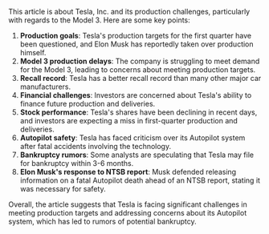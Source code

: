 This article is about Tesla, Inc. and its production challenges, particularly with regards to the Model 3. Here are some key points:

1. **Production goals**: Tesla's production targets for the first quarter have been questioned, and Elon Musk has reportedly taken over production himself.
2. **Model 3 production delays**: The company is struggling to meet demand for the Model 3, leading to concerns about meeting production targets.
3. **Recall record**: Tesla has a better recall record than many other major car manufacturers.
4. **Financial challenges**: Investors are concerned about Tesla's ability to finance future production and deliveries.
5. **Stock performance**: Tesla's shares have been declining in recent days, and investors are expecting a miss in first-quarter production and deliveries.
6. **Autopilot safety**: Tesla has faced criticism over its Autopilot system after fatal accidents involving the technology.
7. **Bankruptcy rumors**: Some analysts are speculating that Tesla may file for bankruptcy within 3-6 months.
8. **Elon Musk's response to NTSB report**: Musk defended releasing information on a fatal Autopilot death ahead of an NTSB report, stating it was necessary for safety.

Overall, the article suggests that Tesla is facing significant challenges in meeting production targets and addressing concerns about its Autopilot system, which has led to rumors of potential bankruptcy.